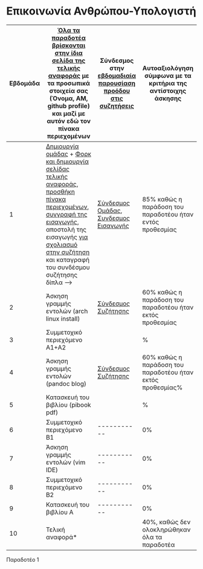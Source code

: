 # Επικοινωνία Ανθρώπου-Υπολογιστή



| Εβδομάδα | [Όλα τα παραδοτέα βρίσκονται στην ίδια σελίδα της τελικής αναφοράς](https://courses-ionio.github.io/help/deliverables/) με τα προσωπικά στοιχεία σας (Όνομα, ΑΜ, github profile) και μαζί με αυτόν εδώ τον πίνακα περιεχομένων | Σύνδεσμος στην [εβδομαδιαία παρουσίαση προόδου στις συζητήσεις](https://github.com/courses-ionio/help/discussions/categories/show-and-tell) | Αυτοαξιολόγηση σύμφωνα με τα κριτήρια της αντίστοιχης άσκησης |
| --- | --- | --- | --- |
| 1 |  [Δημιουργία ομάδας](https://github.com/courses-ionio/hci/discussions/1794) + [Φορκ και δημιουργία σελίδας τελικής αναφοράς](https://courses-ionio.github.io/help/guide/), [προσθήκη πίνακα περιεχομένων](https://raw.githubusercontent.com/courses-ionio/hci/master/README.md), [συγγραφή της εισαγωγής](https://courses-ionio.github.io/help/intro/), αποστολή της εισαγωγής [για σχολιασμό στην συζήτηση](https://github.com/courses-ionio/help/discussions/categories/show-and-tell) και καταγραφή του συνδέσμου συζήτησης δίπλα --> |[Σύνδεσμος Ομάδας](https://wiki.archlinux.org/title/USB_flash_installation_medium), [Συνδεσμος Εισαγωγής](https://github.com/courses-ionio/hci/discussions/1956) |85% καθώς η παράδοση του παραδοτέου ήταν εντός προθεσμίας |
| 2 | Άσκηση γραμμής εντολών (arch linux install) |[Σύνδεσμος Συζήτησης](https://github.com/courses-ionio/hci/discussions/1994) |60% καθώς η παράδοση του παραδοτέου ήταν εκτός προθεσμίας |
| 3 | Συμμετοχικό περιεχόμενο A1+A2 | | %|
| 4 | Άσκηση γραμμής εντολών (pandoc blog) |[Σύνδεσμος Συζήτησης](https://github.com/courses-ionio/hci/discussions/1995) | 60% καθώς η παράδοση του παραδοτέου ήταν εκτός προθεσμίας%|
| 5 | Κατασκευή του βιβλίου (pibook pdf) | | %|
| 6 | Συμμετοχικό περιεχόμενο B1 |----------- | 0%|
| 7 | Άσκηση γραμμής εντολών (vim IDE) |----------- |0% |
| 8 | Συμμετοχικό περιεχόμενο B2 |----------- | 0%|
| 9 | Κατασκευή του βιβλίου A |----------- | 0%|
| 10 | Τελική αναφορά* | | 40%, καθώς δεν ολοκληρώθηκαν όλα τα παραδοτέα|

Παραδοτέο 1
